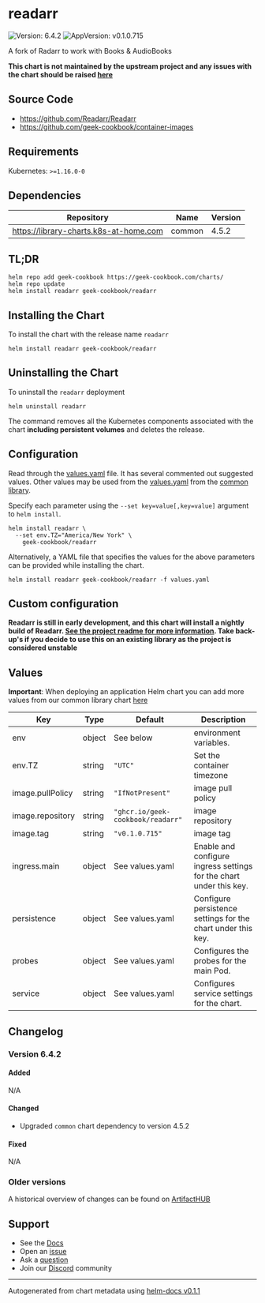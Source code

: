 # readarr

![Version: 6.4.2](https://img.shields.io/badge/Version-6.4.2-informational?style=flat-square) ![AppVersion: v0.1.0.715](https://img.shields.io/badge/AppVersion-v0.1.0.715-informational?style=flat-square)

A fork of Radarr to work with Books & AudioBooks

**This chart is not maintained by the upstream project and any issues with the chart should be raised [here](https://github.com/geek-cookbook/charts/issues/new/choose)**

## Source Code

* <https://github.com/Readarr/Readarr>
* <https://github.com/geek-cookbook/container-images>

## Requirements

Kubernetes: `>=1.16.0-0`

## Dependencies

| Repository | Name | Version |
|------------|------|---------|
| https://library-charts.k8s-at-home.com | common | 4.5.2 |

## TL;DR

```console
helm repo add geek-cookbook https://geek-cookbook.com/charts/
helm repo update
helm install readarr geek-cookbook/readarr
```

## Installing the Chart

To install the chart with the release name `readarr`

```console
helm install readarr geek-cookbook/readarr
```

## Uninstalling the Chart

To uninstall the `readarr` deployment

```console
helm uninstall readarr
```

The command removes all the Kubernetes components associated with the chart **including persistent volumes** and deletes the release.

## Configuration

Read through the [values.yaml](./values.yaml) file. It has several commented out suggested values.
Other values may be used from the [values.yaml](https://github.com/geek-cookbook/library-charts/tree/main/charts/stable/common/values.yaml) from the [common library](https://github.com/geek-cookbook/library-charts/tree/main/charts/stable/common).

Specify each parameter using the `--set key=value[,key=value]` argument to `helm install`.

```console
helm install readarr \
  --set env.TZ="America/New York" \
    geek-cookbook/readarr
```

Alternatively, a YAML file that specifies the values for the above parameters can be provided while installing the chart.

```console
helm install readarr geek-cookbook/readarr -f values.yaml
```

## Custom configuration

**Readarr is still in early development, and this chart will install a nightly build of Readarr.
[See the project readme for more information](https://github.com/Readarr/Readarr#readarr-is-in-early-stages-of-development-alphabeta-binary-builds-are-not-yet-available-use-of-any-test-builds-isnt-recommend-and-may-have-detrimental-effects-on-your-library). Take back-up's if you decide to use this on an existing library as the project is considered unstable**

## Values

**Important**: When deploying an application Helm chart you can add more values from our common library chart [here](https://github.com/geek-cookbook/library-charts/tree/main/charts/stable/common)

| Key | Type | Default | Description |
|-----|------|---------|-------------|
| env | object | See below | environment variables. |
| env.TZ | string | `"UTC"` | Set the container timezone |
| image.pullPolicy | string | `"IfNotPresent"` | image pull policy |
| image.repository | string | `"ghcr.io/geek-cookbook/readarr"` | image repository |
| image.tag | string | `"v0.1.0.715"` | image tag |
| ingress.main | object | See values.yaml | Enable and configure ingress settings for the chart under this key. |
| persistence | object | See values.yaml | Configure persistence settings for the chart under this key. |
| probes | object | See values.yaml | Configures the probes for the main Pod. |
| service | object | See values.yaml | Configures service settings for the chart. |

## Changelog

### Version 6.4.2

#### Added

N/A

#### Changed

* Upgraded `common` chart dependency to version 4.5.2

#### Fixed

N/A

### Older versions

A historical overview of changes can be found on [ArtifactHUB](https://artifacthub.io/packages/helm/geek-cookbook/readarr?modal=changelog)

## Support

- See the [Docs](https://docs.geek-cookbook.com/our-helm-charts/getting-started/)
- Open an [issue](https://github.com/geek-cookbook/charts/issues/new/choose)
- Ask a [question](https://github.com/geek-cookbook/organization/discussions)
- Join our [Discord](http://chat.funkypenguin.co.nz) community

----------------------------------------------
Autogenerated from chart metadata using [helm-docs v0.1.1](https://github.com/geek-cookbook/helm-docs/releases/v0.1.1)
